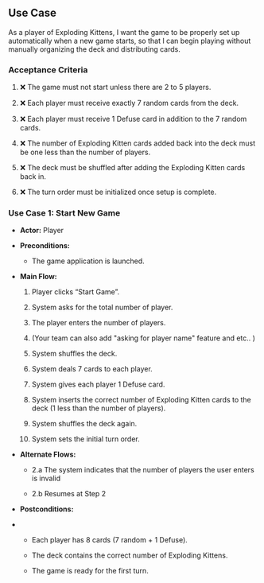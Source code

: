 ## Use Case
As a player of Exploding Kittens, I want the game to be properly set up automatically when a new game starts, so that I can begin playing without manually organizing the deck and distributing cards.

### Acceptance Criteria
1. :x: The game must not start unless there are 2 to 5 players.

2. :x: Each player must receive exactly 7 random cards from the deck.

3. :x: Each player must receive 1 Defuse card in addition to the 7 random cards.

4. :x: The number of Exploding Kitten cards added back into the deck must be one less than the number of players.

5. :x: The deck must be shuffled after adding the Exploding Kitten cards back in.

6. :x: The turn order must be initialized once setup is complete.

### Use Case 1: Start New Game

- **Actor:** Player

- **Preconditions:**

    - The game application is launched.

- **Main Flow:**
    1. Player clicks “Start Game”.

    2. System asks for the total number of player.

    3. The player enters the number of players.

    4. (Your team can also add "asking for player name" feature and etc.. )

    5. System shuffles the deck.

    6. System deals 7 cards to each player.

    7. System gives each player 1 Defuse card.

    8. System inserts the correct number of Exploding Kitten cards to the deck (1 less than the number of players).

    9. System shuffles the deck again.

    10. System sets the initial turn order.

- **Alternate Flows:**

    - 2.a The system indicates that the number of players the user enters is invalid

    - 2.b Resumes at Step 2


- **Postconditions:**
-
    - Each player has 8 cards (7 random + 1 Defuse).

    - The deck contains the correct number of Exploding Kittens.

    - The game is ready for the first turn.